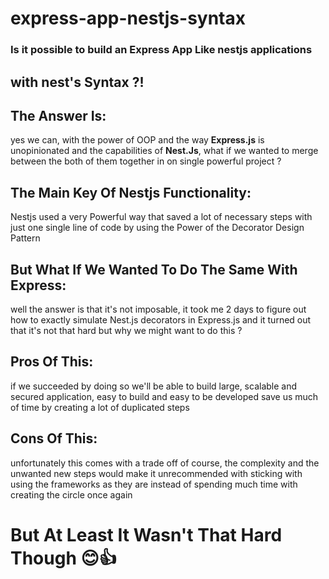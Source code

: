 # express-app-nestjs-syntax

<h3>Is it possible to build an Express App Like nestjs applications</h3>
<h2>with nest's <b>Syntax</b> ?!</h2>

## The Answer Is:

yes we can, with the power of OOP and the way <b>Express.js</b> is unopinionated and the capabilities of <b>Nest.Js</b>,
what if we wanted to merge between the both of them together in on single powerful project ?

## The Main Key Of Nestjs Functionality:

Nestjs used a very Powerful way that saved a lot of necessary steps with just one single line of code by using the Power of
the <a>Decorator Design Pattern</a>

## But What If We Wanted To Do The Same With Express:

well the answer is that it's not imposable, it took me 2 days to figure out how to exactly simulate Nest.js decorators in Express.js
and it turned out that it's not that hard but why we might want to do this ?

## Pros Of This:

if we succeeded by doing so we'll be able to build large, scalable and secured application, easy to build and easy to be developed
save us much of time by creating a lot of duplicated steps

## Cons Of This:

unfortunately this comes with a trade off of course, the complexity and the unwanted new steps would make it unrecommended with sticking with using
the frameworks as they are instead of spending much time with creating the circle once again

<h1>But At Least It Wasn't That Hard Though 😊👍</h1>
